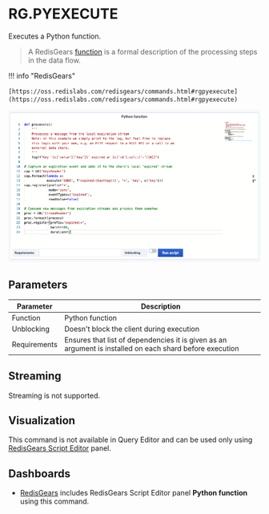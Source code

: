 # RG.PYEXECUTE

Executes a Python function.

> A RedisGears [function](https://oss.redislabs.com/redisgears/functions.html#function) is a formal description of the processing steps in the data flow.

!!! info "RedisGears"

    [https://oss.redislabs.com/redisgears/commands.html#rgpyexecute](https://oss.redislabs.com/redisgears/commands.html#rgpyexecute)

![RG.PYEXECUTE](../../images/redis-app/panels/gears-panel.png)

## Parameters

| Parameter    | Description                                                                                              |
| ------------ | -------------------------------------------------------------------------------------------------------- |
| Function     | Python function                                                                                          |
| Unblocking   | Doesn't block the client during execution                                                                |
| Requirements | Ensures that list of dependencies it is given as an argument is installed on each shard before execution |

## Streaming

Streaming is not supported.

## Visualization

This command is not available in Query Editor and can be used only using [RedisGears Script Editor](../../redis-app/redis-gears-panel.md) panel.

## Dashboards

- [RedisGears](../../redis-app/dashboards.md#redisgears) includes RedisGears Script Editor panel **Python function** using this command.
